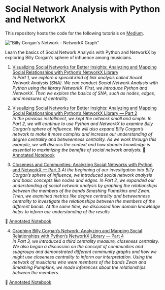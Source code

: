 # Social Network Analysis with Python and NetworkX
This repository hosts the code for the following tutorials on [Medium](https://medium.com/@christineegan42).

!["Billy Corgan's Network - NetworkX Graph"]([http://full/path/to/img.jpg](https://github.com/christine-egan42/sna-billy-corgan/blob/1bfa700567647ac834ed2c144111be648d6cc5f0/sna-4.png) "Billy Corgan's Network - NetworkX Graph")

Learn the basics of Social Network Analysis with Python and NetworkX by exploring Billy Corgan's sphere of influence among musicians.


1. [Visualizing Social Networks for Better Insights: Analyzing and Mapping Social Relationships with Python’s NetworkX Library](https://towardsdatascience.com/visualizing-social-networks-for-better-insights-analyzing-and-mapping-social-relationships-with-efeb82ab853e?sk=ba15709c7d136c205bd5fc5b6b8d933c)       
*In Part 1, we explore a special kind of link analysis called Social Network Analysis (SNA). We can conduct Social Network Analysis with Python using the library NetworkX. First, we introduce Python and NetworkX. Then we explore the basics of SNA, such as nodes, edges, and measures of centrality.*

2. [Visualizing Social Networks for Better Insights: Analyzing and Mapping Social Relationships with Python’s NetworkX Library — Part 2](https://towardsdatascience.com/visualizing-social-networks-for-better-insights-analyzing-and-mapping-social-relationships-with-f4a9cf6b6d57?sk=872f4b2d55ff92698dc5b5c077011c74)        
*In the previous installment, we kept the network small and simple. In Part 2, we will continue to use Python and NetworkX to examine Billy Corgan’s sphere of influence. We will also expand Billy Corgan’s network to make it more complex and increase our understanding of degree centrality and betweenness centrality. As we work through this example, we will discuss the context and how domain knowledge is essential to maximizing the benefits of social network analysis.*
📓 [Annotated Notebook](https://github.com/christine-egan42/sna-billy-corgan/blob/65f2fe8a2822c4cc221519810c2b374fc6481e58/SNA-2-Centrality-Measures.ipynb)

3. [Closeness and Communities: Analyzing Social Networks with Python and NetworkX — Part 3](https://towardsdatascience.com/visualizing-social-networks-for-better-insights-analyzing-and-mapping-social-relationships-with-f4a9cf6b6d57?sk=872f4b2d55ff92698dc5b5c077011c74)
*At the beginning of our investigation into Billy Corgan’s sphere of influence, we introduced social network analysis and basic concepts like nodes and edges. In Part 2, we expanded our understanding of social network analysis by graphing the relationships between the members of the bands Smashing Pumpkins and Zwan. Then, we examined metrics like degree centrality and betweenness centrality to investigate the relationships between the members of the different bands. At the same time, we discussed how domain knowledge helps to inform our understanding of the results.*

📓 [Annotated Notebook](https://github.com/christine-egan42/sna-billy-corgan/blob/65f2fe8a2822c4cc221519810c2b374fc6481e58/SNA-3-Closness-Centrality.ipynb)

4. [Graphing Billy Corgan’s Network: Analyzing and Mapping Social Relationships with Python’s NetworkX Library — Part 4](https://towardsdatascience.com/graphing-billy-corgans-network-analyzing-and-mapping-social-relationships-with-python-s-networkx-724de1e431ac?sk=8c051fd6f7e0e9a4137a8af97fef8427)      
*In Part 3, we introduced a third centrality measure, closeness centrality. We also began a discussion on the concept of communities and subgroups and demonstrated different community graphs and how we might use closeness centrality to inform our interpretation. Using the network of musicians who were members of the bands Zwan and Smashing Pumpkins, we made inferences about the relationships between the members.*

📓 [Annotated Notebook](https://github.com/christine-egan42/sna-billy-corgan/blob/65f2fe8a2822c4cc221519810c2b374fc6481e58/SNA4-Graphing-Billy-Corgans-Community.ipynb)
